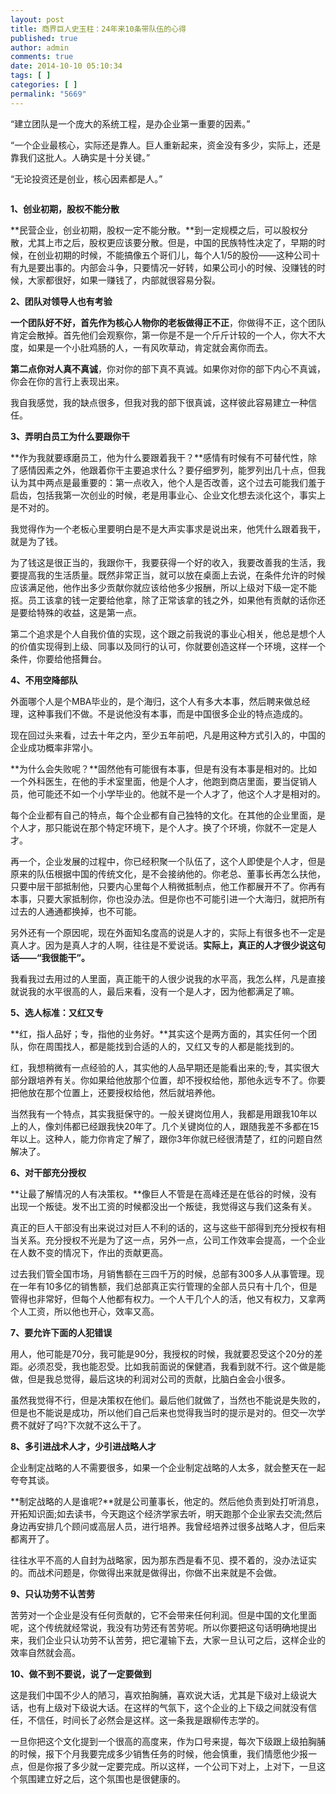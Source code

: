 ```yaml
---
layout: post
title: 商界巨人史玉柱：24年来10条带队伍的心得
published: true
author: admin
comments: true
date: 2014-10-10 05:10:34
tags: [ ]
categories: [ ]
permalink: "5669"
---
```

“建立团队是一个庞大的系统工程，是办企业第一重要的因素。”

“一个企业最核心，实际还是靠人。巨人重新起来，资金没有多少，实际上，还是靠我们这批人。人确实是十分关键。”

“无论投资还是创业，核心因素都是人。”

![]()

**1、创业初期，股权不能分散**

**民营企业，创业初期，股权一定不能分散。**到一定规模之后，可以股权分散，尤其上市之后，股权更应该要分散。但是，中国的民族特性决定了，早期的时候，在创业初期的时候，不能搞像五个哥们儿，每个人1/5的股份——这种公司十有九是要出事的。内部会斗争，只要情况一好转，如果公司小的时候、没赚钱的时候，大家都很好，如果一赚钱了，内部就很容易分裂。

**2、团队对领导人也有考验**

**一个团队好不好，首先作为核心人物你的老板做得正不正**，你做得不正，这个团队肯定会散掉。首先他们会观察你，第一你是不是一个斤斤计较的一个人，你大不大度，如果是一个小肚鸡肠的人，一有风吹草动，肯定就会离你而去。

**第二点你对人真不真诚**，你对你的部下真不真诚。如果你对你的部下内心不真诚，你会在你的言行上表现出来。

我自我感觉，我的缺点很多，但我对我的部下很真诚，这样彼此容易建立一种信任。

**3、弄明白员工为什么要跟你干**

**作为我就要琢磨员工，他为什么要跟着我干？**感情有时候有不可替代性，除了感情因素之外，他跟着你干主要追求什么？要仔细罗列，能罗列出几十点，但我认为其中两点是最重要的：第一点收入，他个人是否改善，这个过去可能我们羞于启齿，包括我第一次创业的时候，老是用事业心、企业文化想去淡化这个，事实上是不对的。

我觉得作为一个老板心里要明白是不是大声实事求是说出来，他凭什么跟着我干，就是为了钱。

为了钱这是很正当的，我跟你干，我要获得一个好的收入，我要改善我的生活，我要提高我的生活质量。既然非常正当，就可以放在桌面上去说，在条件允许的时候应该满足他，他作出多少贡献你就应该给他多少报酬，所以上级对下级一定不能抠。员工该拿的钱一定要给他拿，除了正常该拿的钱之外，如果他有贡献的话你还是要给特殊的收益，这是第一点。

第二个追求是个人自我价值的实现，这个跟之前我说的事业心相关，他总是想个人的价值实现得到上级、同事以及同行的认可，你就要创造这样一个环境，这样一个条件，你要给他搭舞台。

**4、不用空降部队**

外面哪个人是个MBA毕业的，是个海归，这个人有多大本事，然后聘来做总经理，这种事我们不做。不是说他没有本事，而是中国很多企业的特点造成的。

现在回过头来看，过去十年之内，至少五年前吧，凡是用这种方式引入的，中国的企业成功概率非常小。

**为什么会失败呢？**固然他有可能很有本事，但是有没有本事是相对的。比如一个外科医生，在他的手术室里面，他是个人才，他跑到商店里面，要当促销人员，他可能还不如一个小学毕业的。他就不是一个人才了，他这个人才是相对的。

每个企业都有自己的特点，每个企业都有自己独特的文化。在其他的企业里面，是个人才，那只能说在那个特定环境下，是个人才。换了个环境，你就不一定是人才。

再一个，企业发展的过程中，你已经积聚一个队伍了，这个人即使是个人才，但是原来的队伍根据中国的传统文化，是不会接纳他的。你老总、董事长再怎么扶他，只要中层干部抵制他，只要内心里每个人稍微抵制点，他工作都展开不了。你再有本事，只要大家抵制你，你也没办法。但是你也不可能引进一个大海归，就把所有过去的人通通都换掉，也不可能。

另外还有一个原因呢，现在外面知名度高的说是人才的，实际上有很多也不一定是真人才。因为是真人才的人啊，往往是不爱说话。**实际上，真正的人才很少说这句话——“我很能干”。**

我看我过去用过的人里面，真正能干的人很少说我的水平高，我怎么样，凡是直接就说我的水平很高的人，最后来看，没有一个是人才，因为他都满足了嘛。

**5、选人标准：又红又专**

**红，指人品好；专，指他的业务好。**其实这个是两方面的，其实任何一个团队，你在周围找人，都是能找到合适的人的，又红又专的人都是能找到的。

红，我想稍微有一点经验的人，其实他的人品早期还是能看出来的;专，其实很大部分跟培养有关。你如果给他放那个位置，却不授权给他，那他永远专不了。你要把他放在那个位置上，还要授权给他，然后就培养他。

当然我有一个特点，其实我挺保守的。一般关键岗位用人，我都是用跟我10年以上的人，像刘伟都已经跟我快20年了。几个关键岗位的人，跟随我差不多都在15年以上。这种人，能力你肯定了解了，跟你3年你就已经很清楚了，红的问题自然解决了。

**6、对干部充分授权**

**让最了解情况的人有决策权。**像巨人不管是在高峰还是在低谷的时候，没有出现一个叛徒。发不出工资的时候都没出一个叛徒，我觉得这与我们这条有关。

真正的巨人干部没有出来说过对巨人不利的话的，这与这些干部得到充分授权有相当关系。充分授权不光是为了这一点，另外一点，公司工作效率会提高，一个企业在人数不变的情况下，作出的贡献更高。

过去我们管全国市场，月销售额在三四千万的时候，总部有300多人从事管理。现在一年有10多亿的销售额，我们总部真正实行管理的全部人员只有十几个，但是管得也非常好，但每个人他都有权力。一个人干几个人的活，他又有权力，又拿两个人工资，所以他也开心，效率又高。

**7、要允许下面的人犯错误**

用人，他可能是70分，我可能是90分，我授权的时候，我就要忍受这个20分的差距。必须忍受，我也能忍受。比如我前面说的保健酒，我看到就不行。这个做是能做，但是我总觉得，最后这块的利润对公司的贡献，比脑白金会小很多。

虽然我觉得不行，但是决策权在他们。最后他们就做了，当然也不能说是失败的，但是也不能说是成功，所以他们自己后来也觉得我当时的提示是对的。但交一次学费不就好了吗?下次就不这么干了。

**8、多引进战术人才，少引进战略人才**

企业制定战略的人不需要很多，如果一个企业制定战略的人太多，就会整天在一起夸夸其谈。

**制定战略的人是谁呢?**就是公司董事长，他定的。然后他负责到处打听消息，开拓知识面;如去读书，今天跑这个经济学家去听，明天跑那个企业家去交流;然后身边再安排几个顾问或高层人员，进行培养。我曾经培养过很多战略人才，但后来都离开了。

往往水平不高的人自封为战略家，因为那东西是看不见、摸不着的，没办法证实的。而战术问题是，你做得出来就是做得出，你做不出来就是不会做。

**9、只认功劳不认苦劳**

苦劳对一个企业是没有任何贡献的，它不会带来任何利润。但是中国的文化里面呢，这个传统就经常说，我没有功劳还有苦劳呢。所以你要把这句话明确地提出来，我们企业只认功劳不认苦劳，把它灌输下去，大家一旦认可之后，这样企业的效率自然就会高。

**10、做不到不要说，说了一定要做到**

这是我们中国不少人的陋习，喜欢拍胸脯，喜欢说大话，尤其是下级对上级说大话，也有上级对下级说大话。在这样的气氛下，这个企业的上下级之间就没有信任，不信任，时间长了必然会是这样。这一条我是跟柳传志学的。

一旦你把这个文化提到一个很高的高度来，作为口号来提，每次下级跟上级拍胸脯的时候，报下个月我要完成多少销售任务的时候，他会慎重，我们情愿他少报一点，但是你报了多少就一定要完成。所以这样，一个公司下对上，上对下，一旦这个氛围建立好之后，这个氛围也是很健康的。